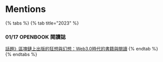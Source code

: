 # Mentions

{% tabs %}
{% tab title="2023" %}
### 01/17 OPENBOOK 閱讀誌

[話題》區塊鏈上出版的狂想與幻想：Web3.0時代的書籍與閱讀](https://www.openbook.org.tw/article/p-67226)
{% endtab %}
{% endtabs %}
